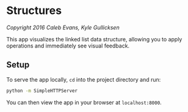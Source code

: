 # Structures

*Copyright 2016 Caleb Evans, Kyle Gullicksen*

This app visualizes the linked list data structure, allowing you to apply operations and immediately see visual feedback.

## Setup

To serve the app locally, `cd` into the project directory and run:

```bash
python -m SimpleHTTPServer
```

You can then view the app in your browser at `localhost:8000`.
